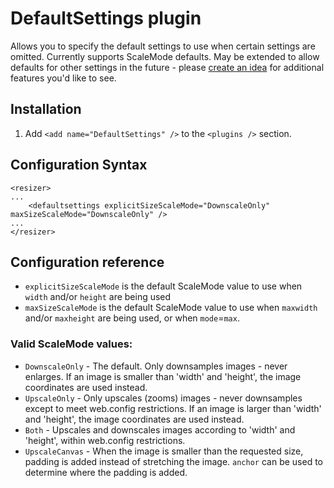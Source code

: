 # DefaultSettings plugin

Allows you to specify the default settings to use when certain settings are omitted. Currently supports ScaleMode defaults. May be extended to allow defaults for other settings in the future - please [create an idea](http://resizer.uservoice.com) for additional features you'd like to see.


## Installation

1. Add `<add name="DefaultSettings" />` to the `<plugins />` section.

## Configuration Syntax

	<resizer>
	...
		<defaultsettings explicitSizeScaleMode="DownscaleOnly" maxSizeScaleMode="DownscaleOnly" />
	...
	</resizer>

## Configuration reference

* `explicitSizeScaleMode` is the default ScaleMode value to use when `width` and/or `height` are being used
* `maxSizeScaleMode` is the default ScaleMode value to use when `maxwidth` and/or `maxheight` are being used, or when `mode`=`max`.

### Valid ScaleMode values:

* `DownscaleOnly` - The default. Only downsamples images - never enlarges. If an image is smaller than 'width' and 'height', the image coordinates are used instead.
* `UpscaleOnly` - Only upscales (zooms) images - never downsamples except to meet web.config restrictions. If an image is larger than 'width' and 'height', the image coordinates are used instead.
* `Both` -  Upscales and downscales images according to 'width' and 'height', within web.config restrictions.
* `UpscaleCanvas` - When the image is smaller than the requested size, padding is added instead of stretching the image. `anchor` can be used to determine where the padding is added.
